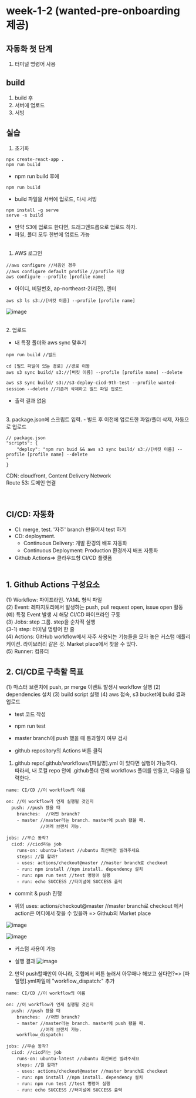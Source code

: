 # week-1-2 (wanted-pre-onboarding 제공)

## 자동화 첫 단계

1. 터미널 명령어 사용

## build

1. build 후
2. 서버에 업로드
3. 서빙

## 실습

1. 초기화

```
npx create-react-app .
npm run build
```

- npm run build 후에

```
npm run build
```

- build 파일을 서버에 업로드, 다시 서빙

```
npm install -g serve
serve -s build
```

- 만약 S3에 업로드 한다면, 드래그앤드롭으로 업로드 하자.
- 파일, 폴더 모두 한번에 업로드 가능  
  <br/>

1. AWS 로그인

```
//aws configure //처음인 경우
//aws configure default profile //profile 지정
aws configure --profile [profile name]
```

- 아이디, 비밀번호, ap-northeast-2(리전), 엔터

```
aws s3 ls s3://[버킷 이름] --profile [profile name]
```

![image](https://user-images.githubusercontent.com/86847564/221370756-63125f7b-25c4-4279-a312-af2f59c9b16f.png)

<br/>
2. 업로드

- 내 특정 폴더와 aws sync 맞추기

```
npm run build //빌드

cd [빌드 파일이 있는 경로] //경로 이동
aws s3 sync build/ s3://[버킷 이름] --profile [profile name] --delete

aws s3 sync build/ s3://s3-deploy-cicd-9th-test --profile wanted-session --delete //기존꺼 삭제하고 빌드 파일 업로드
```

- 출력 결과 없음

<br/>
3. package.json에 스크립트 입력. 
- 빌드 후 이전에 업로드한 파일/폴더 삭제, 자동으로 업로드

```
// package.json
"scripts": {
    "deploy": "npm run buid && aws s3 sync build/ s3://[버킷 이름] --profile [profile name] --delete
"
}

```

CDN: cloudfront, Content Delivery Network  
Route 53: 도메인 연결

<br/>

## CI/CD: 자동화

- CI: merge, test. '자주' branch 만들어서 test 하기
- CD: deployment.
  - Continuous Delivery: 개발 환경의 배포 자동화
  - Continuous Deployment: Production 환경까지 배포 자동화
- Github Actions=> 클라우드형 CI/CD 플랫폼  
  <br/>

## 1. Github Actions 구성요소

(1) Workflow: 파이프라인. YAML 형식 파일  
(2) Event: 레파지토리에서 발생하는 push, pull request open, issue open 활동 (예) 특정 Event 발생 시 해당 CI/CD 파이프라인 구동  
(3) Jobs: step 그룹. step을 순차적 실행  
(3-1) step: 터미널 명령어 한 줄  
(4) Actions: GitHub workflow에서 자주 사용되는 기능들을 모아 놓은 커스텀 애플리케이션. 라이브러리 같은 것. Market place에서 찾을 수 있다.  
(5) Runner: 컴퓨터

## 2. CI/CD로 구축할 목표

(1) 마스터 브랜치에 push, pr merge 이벤트 발생시 workflow 실행
(2) dependencies 설치
(3) build script 실행
(4) aws 접속, s3 bucket에 build 결과 업로드

- test 코드 작성
- npm run test
- master branch에 push 했을 때 통과할지 여부 검사

- github repository의 Actions 버튼 클릭

1. github repo/.github/workflows/[파일명].yml 이 있다면 실행이 가능하다.  
   따라서, 내 로컬 repo 안에 .github폴더 안에 workflows 폴더를 만들고, 다음을 입력한다.

```
name: CI/CD //이 workflow의 이름

on: //이 workflow가 언제 실행될 것인지
  push: //push 됐을 때
    branches:  //어떤 branch?
    - master //master라는 branch. master에 push 됐을 때.
             //여러 브랜치 가능.

jobs: //무슨 동작?
  cicd: //cicd라는 job
    runs-on: ubuntu-latest //ubuntu 최신버전 빌려주세요
    steps: //뭘 할까?
    - uses: actions/checkout@master //master branch로 checkout
    - run: npm install //npm install. dependency 설치
    - run: npm run test //test 명령어 실행
    - run: echo SUCCESS //터미널에 SUCCESS 출력

```

- commit & push 진행

- 위의 uses: actions/checkout@master //master branch로 checkout 에서 action은 어디에서 찾을 수 있을까 => Github의 Market place

![image](https://user-images.githubusercontent.com/86847564/221394896-a751c699-d582-4d4b-bfc9-0b5c812eeed6.png)

![image](https://user-images.githubusercontent.com/86847564/221394933-c041c6a0-713f-4f06-9f85-489cf7065522.png)

- 커스텀 사용이 가능

- 실행 결과
  ![image](https://user-images.githubusercontent.com/86847564/221395342-01040d44-164f-4bc8-9b58-d33746ee08e8.png)

2. 만약 push할때만이 아니라, 깃헙에서 버튼 눌러서 아무때나 해보고 싶다면?=> [파일명].yml파일에 "workflow_dispatch:" 추가

```
name: CI/CD //이 workflow의 이름

on: //이 workflow가 언제 실행될 것인지
  push: //push 됐을 때
    branches:  //어떤 branch?
    - master //master라는 branch. master에 push 됐을 때.
             //여러 브랜치 가능.
    workflow_dispatch:

jobs: //무슨 동작?
  cicd: //cicd라는 job
    runs-on: ubuntu-latest //ubuntu 최신버전 빌려주세요
    steps: //뭘 할까?
    - uses: actions/checkout@master //master branch로 checkout
    - run: npm install //npm install. dependency 설치
    - run: npm run test //test 명령어 실행
    - run: echo SUCCESS //터미널에 SUCCESS 출력

```
